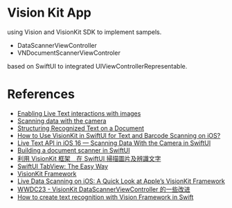 # Vision Kit App
using Vision and VisionKit SDK to implement sampels.
- DataScannerViewController
- VNDocumentScannerViewControler

based on SwiftUI to integrated UIViewControllerRepresentable.

# References
- [Enabling Live Text interactions with images](https://developer.apple.com/documentation/visionkit/enabling_live_text_interactions_with_images)
- [Scanning data with the camera](https://developer.apple.com/documentation/visionkit/scanning_data_with_the_camera)
- [Structuring Recognized Text on a Document](https://developer.apple.com/documentation/vision/structuring_recognized_text_on_a_document)
- [How to Use VisionKit in SwiftUI for Text and Barcode Scanning on iOS?](https://medium.com/@ramesh_aran86/how-to-use-visionkit-in-swiftui-for-text-and-barcode-scanning-on-ios-e3f66c9006f2)
- [Live Text API in iOS 16 — Scanning Data With the Camera in SwiftUI](https://betterprogramming.pub/scanning-data-with-the-camera-in-swiftui-491741e36f69) 
- [Building a document scanner in SwiftUI
](https://danielsaidi.com/blog/2022/05/09/building-a-document-scanner-for-swiftui)
- [利用 VisionKit 框架　在 SwiftUI 掃描圖片及辨識文字](https://www.appcoda.com.tw/swiftui-text-recognition/)
- [SwiftUI TabView: The Easy Way](https://medium.com/@jpmtech/swiftui-tabview-the-easy-way-3e240060894b)
- [VisionKit Framework](https://developer.apple.com/documentation/visionkit)
- [Live Data Scanning on iOS: A Quick Look at Apple’s VisionKit Framework](https://medium.com/ciandt-techblog/live-data-scanning-on-ios-a-quick-look-at-apples-visionkit-framework-682ea50fa04b)
- [WWDC23 - VisionKit DataScannerViewController 的一些改进](https://swiftcafe.io/post/wwdc23-visionkit-datascanner)
- [How to create text recognition with Vision Framework in Swift](https://medium.com/@mobile_44538/how-to-create-text-recognition-with-vision-framework-in-swift-459779bf3586)
